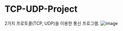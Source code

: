 # TCP-UDP-Project
2가지 프로토콜(TCP, UDP)을 이용한 통신 프로그램.
![image](https://github.com/user-attachments/assets/384bc83e-664c-429b-9c4b-723c63aed8b1)
